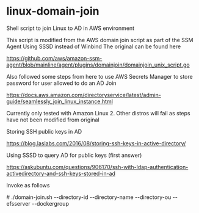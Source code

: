# linux-domain-join
Shell script to join Linux to AD in AWS environment

This script is modified from the AWS domain join script as part of the SSM Agent
Using SSSD instead of Winbind
The original can be found here

https://github.com/aws/amazon-ssm-agent/blob/mainline/agent/plugins/domainjoin/domainjoin_unix_script.go

Also followed some steps from here to use AWS Secrets Manager to store password for user allowed to do an AD Join

https://docs.aws.amazon.com/directoryservice/latest/admin-guide/seamlessly_join_linux_instance.html

Currently only tested with Amazon Linux 2. Other distros will fail as steps have not been modified from original

Storing SSH public keys in AD

https://blog.laslabs.com/2016/08/storing-ssh-keys-in-active-directory/

Using SSSD to query AD for public keys (first answer)

https://askubuntu.com/questions/906170/ssh-with-ldap-authentication-activedirectory-and-ssh-keys-stored-in-ad

Invoke as follows

\# ./domain-join.sh --directory-id <AWS Directory ID> --directory-name <AD domain name> --directory-ou <Optional OU to use> --efsserver <Optional EFS Server for homedirs> --dockergroup <Optional AD docker group>
